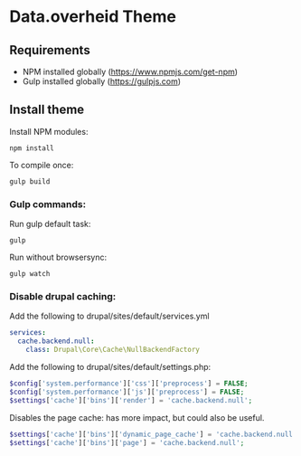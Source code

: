 # Data.overheid Theme

## Requirements
- NPM installed globally (https://www.npmjs.com/get-npm)
- Gulp installed globally (https://gulpjs.com)

## Install theme

Install NPM modules:

``npm install``

To compile once:

``gulp build``

### Gulp commands:

Run gulp default task:

``gulp``

Run without browsersync:

``gulp watch``

### Disable drupal caching:

Add the following to drupal/sites/default/services.yml

```yaml
services:
  cache.backend.null:
    class: Drupal\Core\Cache\NullBackendFactory
```

Add the following to drupal/sites/default/settings.php:

```php
$config['system.performance']['css']['preprocess'] = FALSE;
$config['system.performance']['js']['preprocess'] = FALSE;
$settings['cache']['bins']['render'] = 'cache.backend.null';
```

Disables the page cache: has more impact, but could also be useful.

```php
$settings['cache']['bins']['dynamic_page_cache'] = 'cache.backend.null';
$settings['cache']['bins']['page'] = 'cache.backend.null';
```
